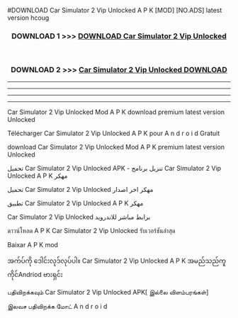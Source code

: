 #DOWNLOAD Car Simulator 2  Vip Unlocked A P K [MOD] [NO.ADS] latest version hcoug



<div align="center">

<h3>DOWNLOAD 1 >>> <a href="https://teeasianyam.web.app?sq=Car Simulator 2  Vip Unlocked">DOWNLOAD Car Simulator 2  Vip Unlocked </a></h3><br>

<h3>DOWNLOAD 2 >>> <a href="https://teeasianyam.web.app?sq=Car Simulator 2  Vip Unlocked ">Car Simulator 2  Vip Unlocked  DOWNLOAD </a></h3>

</div>


----------------------------------------------------------

----------------------------------------------------------

----------------------------------------------------------

----------------------------------------------------------


Car Simulator 2  Vip Unlocked  Mod A P K download premium latest version Unlocked

Télécharger Car Simulator 2  Vip Unlocked  A P K pour A n d r o i d Gratuit

download Car Simulator 2  Vip Unlocked  Mod A P K premium latest version Unlocked

تحميل Car Simulator 2  Vip Unlocked  APK - تنزيل برنامج Car Simulator 2  Vip Unlocked  A P K مهكر

تحميل Car Simulator 2  Vip Unlocked  مهكر اخر اصدار

تطبيق Car Simulator 2  Vip Unlocked  A P K مهكر

Car Simulator 2  Vip Unlocked  برابط مباشر للاندرويد

ดาวน์โหลด A P K Car Simulator 2  Vip Unlocked  รับเวอร์ชันล่าสุด

Baixar A P K mod

အက်ပ်ကို ဒေါင်းလုဒ်လုပ်ပါ။ Car Simulator 2  Vip Unlocked  A P K အမည်သည်ကူကိုင်Andriod ဗားရှင်း

பதிவிறக்கவும் Car Simulator 2  Vip Unlocked  APK[ இல்லை விளம்பரங்கள்] 
 
இலவச பதிவிறக்க மோட் A n d r o i d



